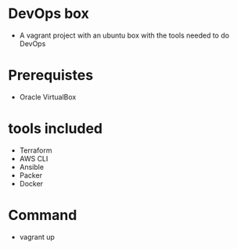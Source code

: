 # DevOps box
* A vagrant project with an ubuntu box with the tools needed to do DevOps

# Prerequistes
* Oracle VirtualBox

# tools included
* Terraform
* AWS CLI
* Ansible
* Packer
* Docker

# Command
* vagrant up

